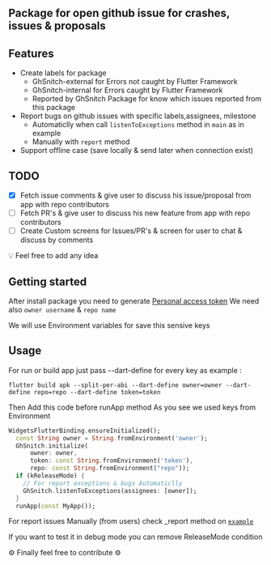 <!--
This README describes the package. If you publish this package to pub.dev,
this README's contents appear on the landing page for your package.

For information about how to write a good package README, see the guide for
[writing package pages](https://dart.dev/guides/libraries/writing-package-pages).

For general information about developing packages, see the Dart guide for
[creating packages](https://dart.dev/guides/libraries/create-library-packages)
and the Flutter guide for
[developing packages and plugins](https://flutter.dev/developing-packages).
-->

## Package for open github issue for crashes, issues & proposals

## Features
- Create labels for package
	- GhSnitch-external for Errors not caught by Flutter Framework
	- GhSnitch-internal for Errors caught by Flutter Framework
  - Reported by GhSnitch Package for know which issues reported from this package
- Report bugs on github issues with specific labels,assignees, milestone
  - Automaticlly when call `listenToExceptions` method in `main` as in example
  - Manually with `report` method
- Support offline case (save locally & send later when connection exist)

## TODO
- [x] Fetch issue comments & give user to discuss his issue/proposal from app with repo contributors
- [ ] Fetch PR's & give user to discuss his new feature from app with repo contributors
- [ ] Create Custom screens for Issues/PR's & screen for user to chat & discuss by comments

💡 Feel free to add any idea 

## Getting started

After install package you need to generate [Personal access token](https://docs.github.com/en/authentication/keeping-your-account-and-data-secure/creating-a-personal-access-token)
We need also `owner username` & `repo name`

We will use Environment variables for save this sensive keys
## Usage

For run or build app just pass --dart-define for every key as example :

```
flutter build apk --split-per-abi --dart-define owner=owner --dart-define repo=repo --dart-define token=token
```

Then Add this code before runApp method
As you see we used keys from Environment
```dart
WidgetsFlutterBinding.ensureInitialized();
  const String owner = String.fromEnvironment('owner');
  GhSnitch.initialize(
      owner: owner,
      token: const String.fromEnvironment('token'),
      repo: const String.fromEnvironment("repo"));
  if (kReleaseMode) {
    // For report exceptions & bugs Automaticlly
    GhSnitch.listenToExceptions(assignees: [owner]);
  }
  runApp(const MyApp());
```
For report issues Manually (from users) check _report method on [`example`](example/lib/main.dart)

If you want to test it in debug mode you can remove ReleaseMode condition

⚙️ Finally feel free to contribute ⚙️
